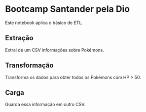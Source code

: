 # Bootcamp Santander pela Dio

Este notebook aplica o básico de ETL.

## Extração

Extrai de um CSV informações sobre Pokémons.

## Transformação

Transforma os dados para obter todos os Pokémons com HP > 50.

## Carga

Guarda essa informação em outro CSV.
